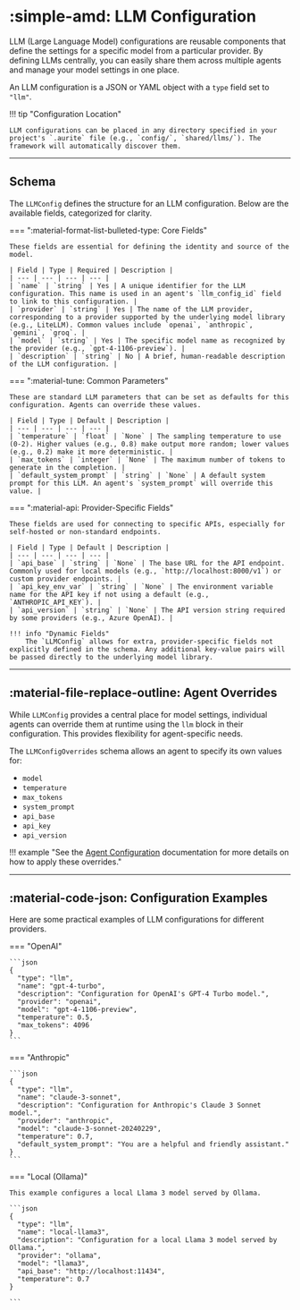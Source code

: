 # :simple-amd: LLM Configuration

LLM (Large Language Model) configurations are reusable components that define the settings for a specific model from a particular provider. By defining LLMs centrally, you can easily share them across multiple agents and manage your model settings in one place.

An LLM configuration is a JSON or YAML object with a `type` field set to `"llm"`.

!!! tip "Configuration Location"

    LLM configurations can be placed in any directory specified in your project's `.aurite` file (e.g., `config/`, `shared/llms/`). The framework will automatically discover them.

---

## Schema

The `LLMConfig` defines the structure for an LLM configuration. Below are the available fields, categorized for clarity.

=== ":material-format-list-bulleted-type: Core Fields"

    These fields are essential for defining the identity and source of the model.

    | Field | Type | Required | Description |
    | --- | --- | --- | --- |
    | `name` | `string` | Yes | A unique identifier for the LLM configuration. This name is used in an agent's `llm_config_id` field to link to this configuration. |
    | `provider` | `string` | Yes | The name of the LLM provider, corresponding to a provider supported by the underlying model library (e.g., LiteLLM). Common values include `openai`, `anthropic`, `gemini`, `groq`. |
    | `model` | `string` | Yes | The specific model name as recognized by the provider (e.g., `gpt-4-1106-preview`). |
    | `description` | `string` | No | A brief, human-readable description of the LLM configuration. |

=== ":material-tune: Common Parameters"

    These are standard LLM parameters that can be set as defaults for this configuration. Agents can override these values.

    | Field | Type | Default | Description |
    | --- | --- | --- | --- |
    | `temperature` | `float` | `None` | The sampling temperature to use (0-2). Higher values (e.g., 0.8) make output more random; lower values (e.g., 0.2) make it more deterministic. |
    | `max_tokens` | `integer` | `None` | The maximum number of tokens to generate in the completion. |
    | `default_system_prompt` | `string` | `None` | A default system prompt for this LLM. An agent's `system_prompt` will override this value. |

=== ":material-api: Provider-Specific Fields"

    These fields are used for connecting to specific APIs, especially for self-hosted or non-standard endpoints.

    | Field | Type | Default | Description |
    | --- | --- | --- | --- |
    | `api_base` | `string` | `None` | The base URL for the API endpoint. Commonly used for local models (e.g., `http://localhost:8000/v1`) or custom provider endpoints. |
    | `api_key_env_var` | `string` | `None` | The environment variable name for the API key if not using a default (e.g., `ANTHROPIC_API_KEY`). |
    | `api_version` | `string` | `None` | The API version string required by some providers (e.g., Azure OpenAI). |

    !!! info "Dynamic Fields"
        The `LLMConfig` allows for extra, provider-specific fields not explicitly defined in the schema. Any additional key-value pairs will be passed directly to the underlying model library.

---

## :material-file-replace-outline: Agent Overrides

While `LLMConfig` provides a central place for model settings, individual agents can override them at runtime using the `llm` block in their configuration. This provides flexibility for agent-specific needs.

The `LLMConfigOverrides` schema allows an agent to specify its own values for:

- `model`
- `temperature`
- `max_tokens`
- `system_prompt`
- `api_base`
- `api_key`
- `api_version`

!!! example "See the [Agent Configuration](agent.md) documentation for more details on how to apply these overrides."

---

## :material-code-json: Configuration Examples

Here are some practical examples of LLM configurations for different providers.

=== "OpenAI"

    ```json
    {
      "type": "llm",
      "name": "gpt-4-turbo",
      "description": "Configuration for OpenAI's GPT-4 Turbo model.",
      "provider": "openai",
      "model": "gpt-4-1106-preview",
      "temperature": 0.5,
      "max_tokens": 4096
    }
    ```

=== "Anthropic"

    ```json
    {
      "type": "llm",
      "name": "claude-3-sonnet",
      "description": "Configuration for Anthropic's Claude 3 Sonnet model.",
      "provider": "anthropic",
      "model": "claude-3-sonnet-20240229",
      "temperature": 0.7,
      "default_system_prompt": "You are a helpful and friendly assistant."
    }
    ```

=== "Local (Ollama)"

    This example configures a local Llama 3 model served by Ollama.

    ```json
    {
      "type": "llm",
      "name": "local-llama3",
      "description": "Configuration for a local Llama 3 model served by Ollama.",
      "provider": "ollama",
      "model": "llama3",
      "api_base": "http://localhost:11434",
      "temperature": 0.7
    }

    ```

